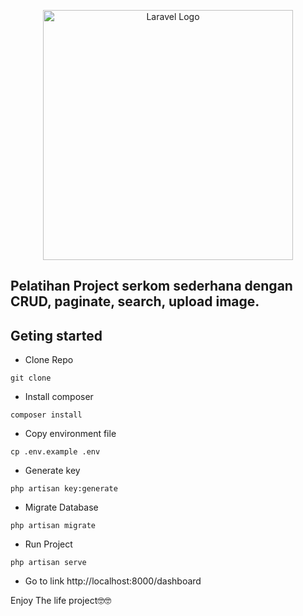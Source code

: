<p align="center"><a href="https://laravel.com" target="_blank"><img src="https://raw.githubusercontent.com/laravel/art/master/logo-lockup/5%20SVG/2%20CMYK/1%20Full%20Color/laravel-logolockup-cmyk-red.svg" width="400" alt="Laravel Logo"></a></p>

## Pelatihan Project serkom sederhana dengan CRUD, paginate, search, upload image.

## Geting started
- Clone Repo
```
git clone 
```
- Install composer
```
composer install
```
- Copy environment file
```
cp .env.example .env
```
- Generate key
```
php artisan key:generate
```
- Migrate Database
```
php artisan migrate
```
- Run Project
```
php artisan serve
```
- Go to link http://localhost:8000/dashboard

Enjoy The life project🤓🤓
